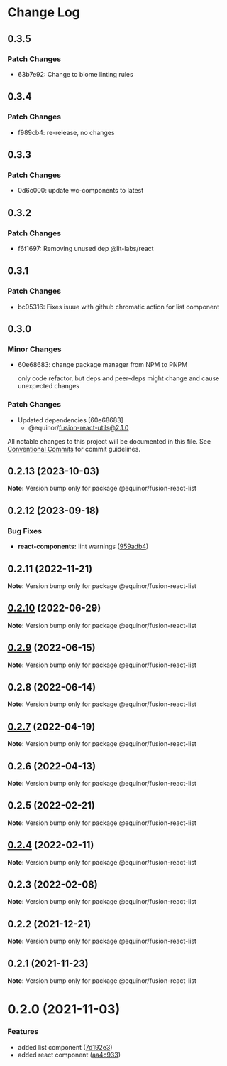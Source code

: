 # Change Log

## 0.3.5

### Patch Changes

- 63b7e92: Change to biome linting rules

## 0.3.4

### Patch Changes

- f989cb4: re-release, no changes

## 0.3.3

### Patch Changes

- 0d6c000: update wc-components to latest

## 0.3.2

### Patch Changes

- f6f1697: Removing unused dep @lit-labs/react

## 0.3.1

### Patch Changes

- bc05316: Fixes isuue with github chromatic action for list component

## 0.3.0

### Minor Changes

- 60e68683: change package manager from NPM to PNPM

  only code refactor, but deps and peer-deps might change and cause unexpected changes

### Patch Changes

- Updated dependencies [60e68683]
  - @equinor/fusion-react-utils@2.1.0

All notable changes to this project will be documented in this file.
See [Conventional Commits](https://conventionalcommits.org) for commit guidelines.

## 0.2.13 (2023-10-03)

**Note:** Version bump only for package @equinor/fusion-react-list

## 0.2.12 (2023-09-18)

### Bug Fixes

- **react-components:** lint warnings ([959adb4](https://github.com/equinor/fusion-react-components/commit/959adb4f470016f3873733ad60a9317023d3b5a1))

## 0.2.11 (2022-11-21)

**Note:** Version bump only for package @equinor/fusion-react-list

## [0.2.10](https://github.com/equinor/fusion-react-components/compare/@equinor/fusion-react-list@0.2.9...@equinor/fusion-react-list@0.2.10) (2022-06-29)

**Note:** Version bump only for package @equinor/fusion-react-list

## [0.2.9](https://github.com/equinor/fusion-react-components/compare/@equinor/fusion-react-list@0.2.8...@equinor/fusion-react-list@0.2.9) (2022-06-15)

**Note:** Version bump only for package @equinor/fusion-react-list

## 0.2.8 (2022-06-14)

**Note:** Version bump only for package @equinor/fusion-react-list

## [0.2.7](https://github.com/equinor/fusion-react-components/compare/@equinor/fusion-react-list@0.2.6...@equinor/fusion-react-list@0.2.7) (2022-04-19)

**Note:** Version bump only for package @equinor/fusion-react-list

## 0.2.6 (2022-04-13)

**Note:** Version bump only for package @equinor/fusion-react-list

## 0.2.5 (2022-02-21)

**Note:** Version bump only for package @equinor/fusion-react-list

## [0.2.4](https://github.com/equinor/fusion-react-components/compare/@equinor/fusion-react-list@0.2.3...@equinor/fusion-react-list@0.2.4) (2022-02-11)

**Note:** Version bump only for package @equinor/fusion-react-list

## 0.2.3 (2022-02-08)

**Note:** Version bump only for package @equinor/fusion-react-list

## 0.2.2 (2021-12-21)

**Note:** Version bump only for package @equinor/fusion-react-list

## 0.2.1 (2021-11-23)

**Note:** Version bump only for package @equinor/fusion-react-list

# 0.2.0 (2021-11-03)

### Features

- added list component ([7d192e3](https://github.com/equinor/fusion-react-components/commit/7d192e3fff4f28f0b2c1310d4480f20ffc60f458))
- added react component ([aa4c933](https://github.com/equinor/fusion-react-components/commit/aa4c933a6c4fc68095f46f89cb3f4b7d15a127bd))
